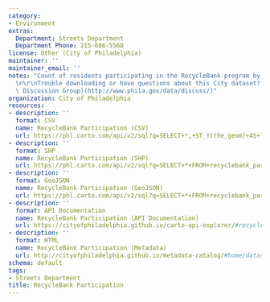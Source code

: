 ```yaml
---
category:
- Environment
extras:
  Department: Streets Department
  Department Phone: 215-686-5560
license: Other (City of Philadelphia)
maintainer: ''
maintainer_email: ''
notes: "Count of residents participating in the RecycleBank program by street segment.\r\
  \n\r\nTrouble downloading or have questions about this City dataset? Visit the [OpenDataPhilly\
  \ Discussion Group](http://www.phila.gov/data/discuss/)"
organization: City of Philadelphia
resources:
- description: ''
  format: CSV
  name: RecycleBank Participation (CSV)
  url: https://phl.carto.com/api/v2/sql?q=SELECT+*,+ST_Y(the_geom)+AS+lat,+ST_X(the_geom)+AS+lng+FROM+properties_not_reported_2015&filename=properties_not_reported_2015&format=csv&skipfields=cartodb_id,the_geom,the_geom_webmercator
- description: ''
  format: SHP
  name: RecycleBank Participation (SHP)
  url: https://phl.carto.com/api/v2/sql?q=SELECT+*+FROM+recyclebank_participation&filename=recyclebank_participation&format=shp&skipfields=cartodb_id
- description: ''
  format: GeoJSON
  name: RecycleBank Participation (GeoJSON)
  url: https://phl.carto.com/api/v2/sql?q=SELECT+*+FROM+recyclebank_participation&filename=recyclebank_participation&format=geojson&skipfields=cartodb_id
- description: ''
  format: API Documentation
  name: RecycleBank Participation (API Documentation)
  url: https://cityofphiladelphia.github.io/carto-api-explorer/#recyclebank_participation
- description: ''
  format: HTML
  name: RecycleBank Participation (Metadata)
  url: http://cityofphiladelphia.github.io/metadata-catalog/#home/datasetdetails/5543866d20583086178c4f1b/representationdetails/55438ab39b989a05172d0d52/
schema: default
tags:
- Streets Department
title: RecycleBank Participation
---
```

